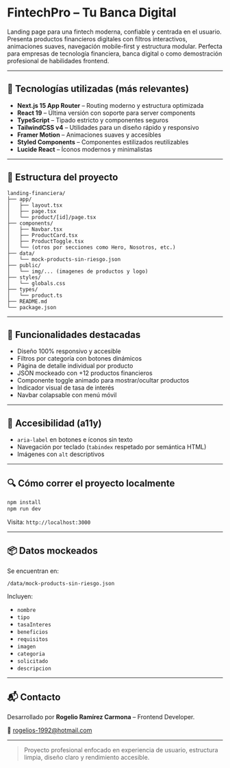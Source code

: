 # FintechPro – Tu Banca Digital

Landing page para una fintech moderna, confiable y centrada en el usuario. Presenta productos financieros digitales con filtros interactivos, animaciones suaves, navegación mobile-first y estructura modular. Perfecta para empresas de tecnología financiera, banca digital o como demostración profesional de habilidades frontend.

---

## 🚀 Tecnologías utilizadas (más relevantes)

- **Next.js 15 App Router** – Routing moderno y estructura optimizada
- **React 19** – Última versión con soporte para server components
- **TypeScript** – Tipado estricto y componentes seguros
- **TailwindCSS v4** – Utilidades para un diseño rápido y responsivo
- **Framer Motion** – Animaciones suaves y accesibles
- **Styled Components** – Componentes estilizados reutilizables
- **Lucide React** – Íconos modernos y minimalistas

---

## 📁 Estructura del proyecto

```
landing-financiera/
├── app/
│   ├── layout.tsx
│   ├── page.tsx
│   └── product/[id]/page.tsx
├── components/
│   ├── Navbar.tsx
│   ├── ProductCard.tsx
│   ├── ProductToggle.tsx
│   └── (otros por secciones como Hero, Nosotros, etc.)
├── data/
│   └── mock-products-sin-riesgo.json
├── public/
│   └── img/... (imagenes de productos y logo)
├── styles/
│   └── globals.css
├── types/
│   └── product.ts
├── README.md
└── package.json
```

---

## 🧠 Funcionalidades destacadas

- Diseño 100% responsivo y accesible
- Filtros por categoría con botones dinámicos
- Página de detalle individual por producto
- JSON mockeado con +12 productos financieros
- Componente toggle animado para mostrar/ocultar productos
- Indicador visual de tasa de interés
- Navbar colapsable con menú móvil

---

## 🧪 Accesibilidad (a11y)

- `aria-label` en botones e íconos sin texto
- Navegación por teclado (`tabindex` respetado por semántica HTML)
- Imágenes con `alt` descriptivos

---

## 🔍 Cómo correr el proyecto localmente

```bash
npm install
npm run dev
```

Visita: `http://localhost:3000`

---

## 📦 Datos mockeados

Se encuentran en:
```bash
/data/mock-products-sin-riesgo.json
```
Incluyen:
- `nombre`
- `tipo`
- `tasaInteres`
- `beneficios`
- `requisitos`
- `imagen`
- `categoria`
- `solicitado`
- `descripcion`

---

## 📬 Contacto
Desarrollado por **Rogelio Ramírez Carmona** – Frontend Developer.

📧 rogelios-1992@hotmail.com

---

> Proyecto profesional enfocado en experiencia de usuario, estructura limpia, diseño claro y rendimiento accesible.
